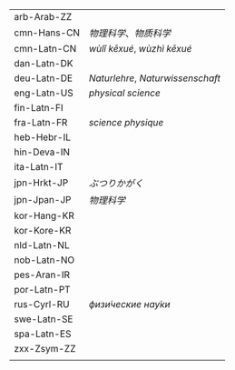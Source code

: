 | | |
|-|-|
| arb-Arab-ZZ |  |
| cmn-Hans-CN | _物理科学_、_物质科学_ |
| cmn-Latn-CN | _wùlǐ kēxué_, _wùzhì kēxué_ |
| dan-Latn-DK |  |
| deu-Latn-DE | _Naturlehre_, _Naturwissenschaft_ |
| eng-Latn-US | _physical science_ |
| fin-Latn-FI |  |
| fra-Latn-FR | _science physique_ |
| heb-Hebr-IL |  |
| hin-Deva-IN |  |
| ita-Latn-IT |  |
| jpn-Hrkt-JP | _ぶつりかがく_ |
| jpn-Jpan-JP | _物理科学_ |
| kor-Hang-KR |  |
| kor-Kore-KR |  |
| nld-Latn-NL |  |
| nob-Latn-NO |  |
| pes-Aran-IR |  |
| por-Latn-PT |  |
| rus-Cyrl-RU | _физи́ческие нау́ки_ |
| swe-Latn-SE |  |
| spa-Latn-ES |  |
| zxx-Zsym-ZZ |  |
|  |  |
